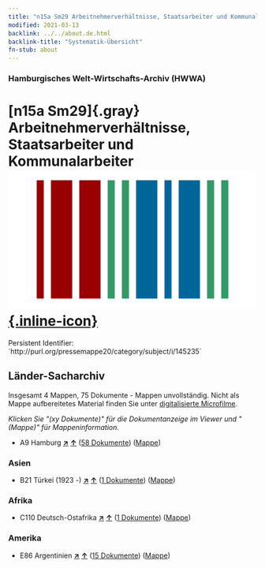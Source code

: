```yaml
---
title: "n15a Sm29 Arbeitnehmerverhältnisse, Staatsarbeiter und Kommunalarbeiter"
modified: 2021-03-13
backlink: ../../about.de.html
backlink-title: "Systematik-Übersicht"
fn-stub: about
---
```


### Hamburgisches Welt-Wirtschafts-Archiv (HWWA)

# [n15a Sm29]{.gray}&#8201; Arbeitnehmerverhältnisse, Staatsarbeiter und Kommunalarbeiter &#160; [![Wikidata](/images/Wikidata-logo.svg "Wikidata"){.inline-icon}](http://www.wikidata.org/entity/Q104710829)

<div class="hint">Persistent Identifier: `http://purl.org/pressemappe20/category/subject/i/145235`</div>







## Länder-Sacharchiv




Insgesamt 4 Mappen, 75 Dokumente - Mappen unvollständig.
Nicht als Mappe aufbereitetes Material finden Sie unter [digitalisierte Microfilme](/film/h1_sh.de.html).

_Klicken Sie "(xy Dokumente)" für die Dokumentanzeige im Viewer und "(Mappe)" für Mappeninformation._



- A9 Hamburg [**&nearr;**](../../../geo/i/140905/about.de.html "Hamburg (alle Mappen)") [**&uarr;**](../../../geo/about.de.html#A9 "Ländersystematik") (<a href="https://pm20.zbw.eu/iiifview/folder/sh/140905,145235" title="über: Hamburg : Arbeitnehmerverhältnisse, Staatsarbeiter und Kommunalarbeiter" target="_blank">58 Dokumente</a>) ([Mappe](../../../../folder/sh/1409xx/140905/1452xx/145235/about.de.html))

### Asien

- B21 Türkei (1923 -) [**&nearr;**](../../../geo/i/141111/about.de.html "Türkei (1923 -) (alle Mappen)") [**&uarr;**](../../../geo/about.de.html#B21 "Ländersystematik") (<a href="https://pm20.zbw.eu/iiifview/folder/sh/141111,145235" title="über: Türkei (1923 -) : Arbeitnehmerverhältnisse, Staatsarbeiter und Kommunalarbeiter" target="_blank">1 Dokumente</a>) ([Mappe](../../../../folder/sh/1411xx/141111/1452xx/145235/about.de.html))

### Afrika

- C110 Deutsch-Ostafrika [**&nearr;**](../../../geo/i/141471/about.de.html "Deutsch-Ostafrika (alle Mappen)") [**&uarr;**](../../../geo/about.de.html#C110 "Ländersystematik") (<a href="https://pm20.zbw.eu/iiifview/folder/sh/141471,145235" title="über: Deutsch-Ostafrika : Arbeitnehmerverhältnisse, Staatsarbeiter und Kommunalarbeiter" target="_blank">1 Dokumente</a>) ([Mappe](../../../../folder/sh/1414xx/141471/1452xx/145235/about.de.html))

### Amerika

- E86 Argentinien [**&nearr;**](../../../geo/i/141692/about.de.html "Argentinien (alle Mappen)") [**&uarr;**](../../../geo/about.de.html#E86 "Ländersystematik") (<a href="https://pm20.zbw.eu/iiifview/folder/sh/141692,145235" title="über: Argentinien : Arbeitnehmerverhältnisse, Staatsarbeiter und Kommunalarbeiter" target="_blank">15 Dokumente</a>) ([Mappe](../../../../folder/sh/1416xx/141692/1452xx/145235/about.de.html))









